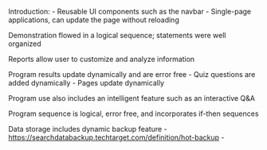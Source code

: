 Introduction:
    - Reusable UI components such as the navbar
    - Single-page applications, can update the page without reloading
    
Demonstration flowed in a logical sequence; statements were well organized

Reports allow user to customize and analyze information

Program results update dynamically and are error free
    - Quiz questions are added dynamically
    - Pages update dynamically

Program use also includes an intelligent feature such as an interactive Q&A


Program sequence is logical, error free, and incorporates if-then sequences

Data storage includes dynamic backup feature
    - https://searchdatabackup.techtarget.com/definition/hot-backup
    - 